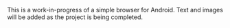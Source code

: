 This is a work-in-progress of a simple browser for Android. Text and images will be added as the project is being completed.
